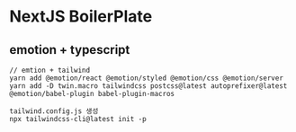 # NextJS BoilerPlate

## emotion + typescript

```
// emtion + tailwind
yarn add @emotion/react @emotion/styled @emotion/css @emotion/server
yarn add -D twin.macro tailwindcss postcss@latest autoprefixer@latest @emotion/babel-plugin babel-plugin-macros

tailwind.config.js 생성
npx tailwindcss-cli@latest init -p
```
